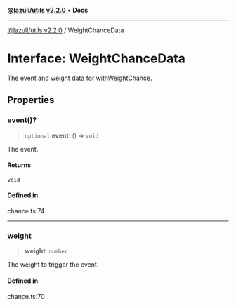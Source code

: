 [**@lazuli/utils v2.2.0**](../README.md) • **Docs**

***

[@lazuli/utils v2.2.0](../globals.md) / WeightChanceData

# Interface: WeightChanceData

The event and weight data for [withWeightChance](../functions/withWeightChance.md).

## Properties

### event()?

> `optional` **event**: () => `void`

The event.

#### Returns

`void`

#### Defined in

chance.ts:74

***

### weight

> **weight**: `number`

The weight to trigger the event.

#### Defined in

chance.ts:70
